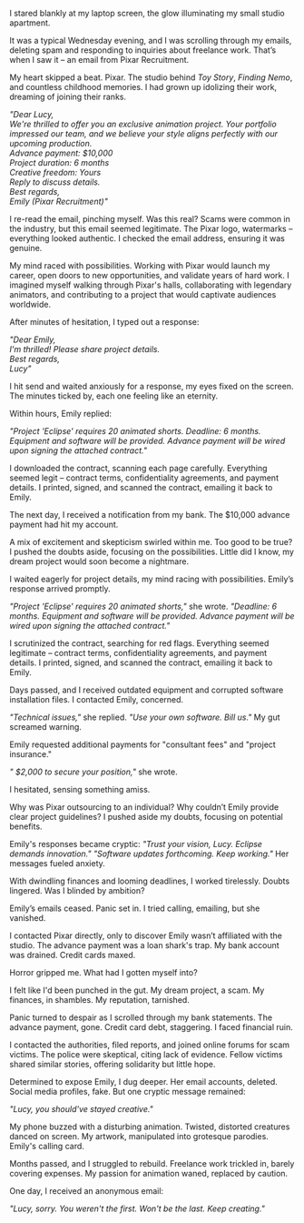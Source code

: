 I stared blankly at my laptop screen, the glow illuminating my small studio apartment.

It was a typical Wednesday evening, and I was scrolling through my emails, deleting spam and responding to inquiries about freelance work. That’s when I saw it – an email from Pixar Recruitment.

My heart skipped a beat. Pixar. The studio behind *Toy Story*, *Finding Nemo*, and countless childhood memories. I had grown up idolizing their work, dreaming of joining their ranks.

*"Dear Lucy,*  
*We're thrilled to offer you an exclusive animation project. Your portfolio impressed our team, and we believe your style aligns perfectly with our upcoming production.*  
*Advance payment: $10,000*  
*Project duration: 6 months*  
*Creative freedom: Yours*  
*Reply to discuss details.*  
*Best regards,*  
*Emily (Pixar Recruitment)"*

I re-read the email, pinching myself. Was this real? Scams were common in the industry, but this email seemed legitimate. The Pixar logo, watermarks – everything looked authentic. I checked the email address, ensuring it was genuine.

My mind raced with possibilities. Working with Pixar would launch my career, open doors to new opportunities, and validate years of hard work. I imagined myself walking through Pixar's halls, collaborating with legendary animators, and contributing to a project that would captivate audiences worldwide.

After minutes of hesitation, I typed out a response:

*"Dear Emily,*  
*I'm thrilled! Please share project details.*  
*Best regards,*  
*Lucy"*

I hit send and waited anxiously for a response, my eyes fixed on the screen. The minutes ticked by, each one feeling like an eternity.

Within hours, Emily replied:

*"Project 'Eclipse' requires 20 animated shorts. Deadline: 6 months. Equipment and software will be provided. Advance payment will be wired upon signing the attached contract."*

I downloaded the contract, scanning each page carefully. Everything seemed legit – contract terms, confidentiality agreements, and payment details. I printed, signed, and scanned the contract, emailing it back to Emily.

The next day, I received a notification from my bank. The $10,000 advance payment had hit my account.

A mix of excitement and skepticism swirled within me. Too good to be true? I pushed the doubts aside, focusing on the possibilities. Little did I know, my dream project would soon become a nightmare.

I waited eagerly for project details, my mind racing with possibilities. Emily’s response arrived promptly.

*"Project 'Eclipse' requires 20 animated shorts,"* she wrote. *"Deadline: 6 months. Equipment and software will be provided. Advance payment will be wired upon signing the attached contract."*

I scrutinized the contract, searching for red flags. Everything seemed legitimate – contract terms, confidentiality agreements, and payment details. I printed, signed, and scanned the contract, emailing it back to Emily.

Days passed, and I received outdated equipment and corrupted software installation files. I contacted Emily, concerned.

*"Technical issues,"* she replied. *"Use your own software. Bill us."* My gut screamed warning.

Emily requested additional payments for "consultant fees" and "project insurance."

*" $2,000 to secure your position,"* she wrote.

I hesitated, sensing something amiss.

Why was Pixar outsourcing to an individual? Why couldn’t Emily provide clear project guidelines? I pushed aside my doubts, focusing on potential benefits.

Emily's responses became cryptic: *"Trust your vision, Lucy. Eclipse demands innovation."* *"Software updates forthcoming. Keep working."* Her messages fueled anxiety.

With dwindling finances and looming deadlines, I worked tirelessly. Doubts lingered. Was I blinded by ambition?

Emily’s emails ceased. Panic set in. I tried calling, emailing, but she vanished.

I contacted Pixar directly, only to discover Emily wasn’t affiliated with the studio. The advance payment was a loan shark's trap. My bank account was drained. Credit cards maxed.

Horror gripped me. What had I gotten myself into?

I felt like I'd been punched in the gut. My dream project, a scam. My finances, in shambles. My reputation, tarnished.

Panic turned to despair as I scrolled through my bank statements. The advance payment, gone. Credit card debt, staggering. I faced financial ruin.

I contacted the authorities, filed reports, and joined online forums for scam victims. The police were skeptical, citing lack of evidence. Fellow victims shared similar stories, offering solidarity but little hope.

Determined to expose Emily, I dug deeper. Her email accounts, deleted. Social media profiles, fake. But one cryptic message remained:

*"Lucy, you should've stayed creative."*

My phone buzzed with a disturbing animation. Twisted, distorted creatures danced on screen. My artwork, manipulated into grotesque parodies. Emily's calling card.

Months passed, and I struggled to rebuild. Freelance work trickled in, barely covering expenses. My passion for animation waned, replaced by caution.

One day, I received an anonymous email:

*"Lucy, sorry. You weren't the first. Won't be the last. Keep creating."*
